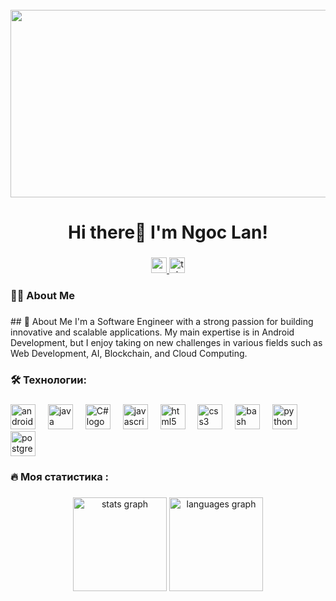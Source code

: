 <br clear="both">

<div align="center">
  <img height="300" width="600" src="https://media.giphy.com/media/L1R1tvI9svkIWwpVYr/giphy.gif?cid=790b7611tn2wnq5mncnsnz7bj5r0uqrfmhgcu7owp020mwes&ep=v1_gifs_search&rid=giphy.gif&ct=g"  />
</div>

###

<h1 align="center">Hi there👋 I'm Ngoc Lan!</h1>

###

<div align="center">
  <a href="https://www.youtube.com/@codewithlanie" target="_blank">
    <img src="https://img.shields.io/static/v1?message=Youtube&logo=youtube&label=&color=FF0000&logoColor=white&labelColor=&style=for-the-badge" height="25" alt="youtube logo"  />
  </a>
  <a href="https://t.me/ltnlan" target="_blank">
    <img src="https://img.shields.io/static/v1?message=Telegram&logo=telegram&label=&color=2CA5E0&logoColor=white&labelColor=&style=for-the-badge" height="25" alt="telegram logo"  />
  </a>
</div>


###

<h3 align="left">👩‍💻  About Me</h3>

###

<p align="left">## 🚀 About Me  
I'm a Software Engineer with a strong passion for building innovative and scalable applications. My main expertise is in Android Development, but I enjoy taking on new challenges in various fields such as Web Development, AI, Blockchain, and Cloud Computing.</p>


###

<h3 align="left">🛠 Технологии:</h3>

###

<div align="left">

  <img src="https://www.svgrepo.com/show/184140/android.svg" height="40" alt="android logo"  />
  <img width="12" />
  <img src="https://cdn.worldvectorlogo.com/logos/java.svg" height="40" alt="java logo"  />
  <img width="12" />
  <img src="https://cdn.worldvectorlogo.com/logos/c--4.svg" height="40" alt="C# logo"  />
  <img width="12" />
  <img src="https://cdn.jsdelivr.net/gh/devicons/devicon/icons/javascript/javascript-original.svg" height="40" alt="javascript logo"  />
  <img width="12" />
  <img src="https://cdn.jsdelivr.net/gh/devicons/devicon/icons/html5/html5-original.svg" height="40" alt="html5 logo"  />
  <img width="12" />
  <img src="https://cdn.jsdelivr.net/gh/devicons/devicon/icons/css3/css3-original.svg" height="40" alt="css3 logo"  />
  <img width="12" />
  <img src="https://cdn.simpleicons.org/gnubash/4EAA25" height="40" alt="bash logo"  />
  <img width="12" />
  <img src="https://skillicons.dev/icons?i=py" height="40" alt="python logo"  />
  <img width="12" />
  <img src="https://skillicons.dev/icons?i=postgres" height="40" alt="postgresql logo"  />
</div>

###

<h3 align="left">🔥   Моя статистика :</h3>

###

<div align="center">
  <img src="https://github-readme-stats.vercel.app/api?username=lnlan1810&hide_title=false&hide_rank=false&show_icons=true&include_all_commits=true&count_private=true&disable_animations=false&theme=dracula&locale=en&hide_border=false&order=1" height="150" alt="stats graph"  />
  <img src="https://github-readme-stats.vercel.app/api/top-langs?username=lnlan1810&locale=en&hide_title=false&layout=compact&card_width=320&langs_count=5&theme=dracula&hide_border=false&order=2" height="150" alt="languages graph"  />
</div>

###

